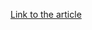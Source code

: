 [Link to the article](https://www.cisa.gov/news-events/alerts/2024/10/31/foreign-threat-actor-conducting-large-scale-spear-phishing-campaign-rdp-attachments)
